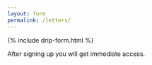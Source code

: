 ```yaml
---
layout: form
permalink: /letters/
---
```


<div class="text-2xl text-grey-darkest leading-normal max-w-md mx-auto mt-8 pt-8" style="margin-bottom: 50px !important;">

<div class="popup max-w-sm mx-auto mb-8 shadow-lg p-4 rounded-lg bg-white">
{% include drip-form.html %}


<p class="mt-2 text-lg text-grey-darker">After signing up you will get immediate access.</p>

</div>

</div>